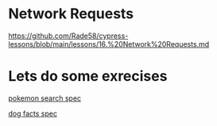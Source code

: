 # Network Requests

<https://github.com/Rade58/cypress-lessons/blob/main/lessons/16.%20Network%20Requests.md>

# Lets do some exrecises

[pokemon search spec](/cypress/e2e/06-sixt/2-nr-pok-spec.cy.js)


[dog facts spec](/cypress/e2e/06-sixt/3-nr-dog-facts.cy.js)